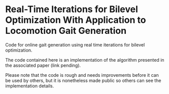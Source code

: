 # Real-Time Iterations for Bilevel Optimization With Application to Locomotion Gait Generation
Code for online gait generation using real time iterations for bilevel optimization.

The code contained here is an implementation of the algorithm presented in the associated paper (link pending).

Please note that the code is rough and needs improvements before it can be used by others, 
but it is nonetheless made public so others can see the implementation details.
